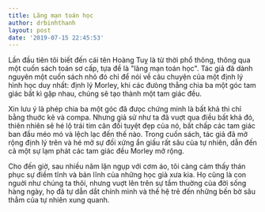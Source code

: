 ```yaml
---
title: Lãng mạn toán học
author: drbinhthanh
layout: post
date: '2019-07-15 22:45:53'
---
```


Lần đầu tiên tôi biết đến cái tên Hoàng Tuỵ là từ thời phổ thông, thông qua một cuốn sách toán sơ cấp, tựa đề là "lãng mạn toán học". Tác giả đã dành nguyên một cuốn sách nhỏ đó chỉ để nói về câu chuyện của một định lý hình học duy nhất: định lý Morley, khi các đưòng thẳng chia ba một góc tam giác bất kì gặp nhau, chúng sẽ tạo thành một tam giác đều.

Xin lưu ý là phép chia ba một góc đã đưọc chứng minh là bất khả thi chỉ bằng thuớc kẻ và compa. Nhưng giả sử như ta đã vuợt qua điều bất khả đó, thiên nhiên sẽ hé lộ trái tim cân đối tuyệt đẹp của nó, bất chấp các tam giác ban đầu méo mó và lệch lạc đến thế nào. Trong cuốn sách, tác giả đã mở rộng định lý trên và hé mở sự đối xứng ẩn giấu rất sâu của tự nhiên, dẫn đến cả một sự lạm phát các tam giác đều Morley mở rộng.

Cho đến giờ, sau nhiều năm lặn ngụp với cơm áo, tôi càng cảm thấy thán phục sự điềm tĩnh và bản lĩnh của những học giả xưa kia. Họ cũng là con nguời như chúng ta thôi, nhưng vuợt lên trên sự tầm thuờng của đời sống hàng ngày, họ đã tự dẫn dắt chính mình và thế hệ trẻ đến những bến bờ sâu thẳm của tự nhiên xung quanh.